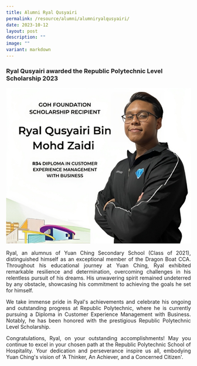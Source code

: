 ```yaml
---
title: Alumni Ryal Qusyairi
permalink: /resource/alumni/alumniryalqusyairi/
date: 2023-10-12
layout: post
description: ""
image: ""
variant: markdown
---
```

### Ryal Qusyairi awarded the Republic Polytechnic Level Scholarship 2023

![](/images/alumni_ryal%20high%20res.jpg)

<p style="text-align: justify;">Ryal, an alumnus of Yuan Ching Secondary School (Class of 2021), distinguished himself as an exceptional member of the Dragon Boat CCA. Throughout his educational journey at Yuan Ching, Ryal exhibited remarkable resilience and determination, overcoming challenges in his relentless pursuit of his dreams. His unwavering spirit remained undeterred by any obstacle, showcasing his commitment to achieving the goals he set for himself.</p>
<p style="text-align: justify;">We take immense pride in Ryal's achievements and celebrate his ongoing and outstanding progress at Republic Polytechnic, where he is currently pursuing a Diploma in Customer Experience Management with Business. Notably, he has been honored with the prestigious Republic Polytechnic Level Scholarship.</p>
<p style="text-align: justify;">Congratulations, Ryal, on your outstanding accomplishments! May you continue to excel in your chosen path at the Republic Polytechnic School of Hospitality. Your dedication and perseverance inspire us all, embodying Yuan Ching's vision of 'A Thinker, An Achiever, and a Concerned Citizen'.</p>




